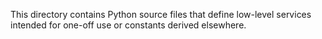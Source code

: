 This directory contains Python source files that define low-level services intended for one-off use or constants derived elsewhere.